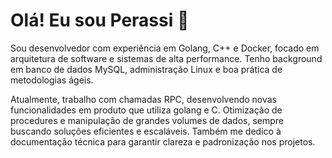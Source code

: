 # Olá! Eu sou Perassi 👋
Sou desenvolvedor com experiência em Golang, C++ e Docker, focado em arquitetura de software e sistemas de alta performance. 
Tenho background em banco de dados MySQL, administração Linux e boa prática de metodologias ágeis.

Atualmente, trabalho com chamadas RPC, desenvolvendo novas funcionalidades em produto que utiliza golang e C. Otimização de procedures e manipulação de grandes volumes de dados, sempre buscando soluções eficientes e escaláveis. 
Também me dedico à documentação técnica para garantir clareza e padronização nos projetos.
